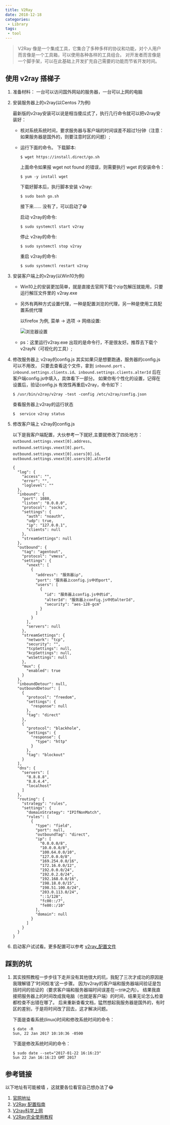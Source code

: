 ```yaml
---
title: V2Ray
date: 2018-12-18
categories: 
 - Library
tags: 
 - tool
---
```


> V2Ray 像是一个集成工具，它集合了多种多样的协议和功能，对个人用户而言像是一个工具箱，可以使用各种各样的工具组合。
对开发者而言像是一个脚手架，可以在此基础上开发扩充自己需要的功能而节省开发时间。

## 使用 v2ray 搭梯子
1. 准备材料： 一台可以访问国外网站的服务器，一台可以上网的电脑

2. 安装服务器上的v2ray(以Centos 7为例)

    最新版的v2ray安装可以说是相当傻瓜式了，执行几行命令就可以把v2ray安装好：
    * 核对系统系统时间，要求服务器与客户端的时间误差不超过1分钟（注意：如果服务器是国外的，则要注意时区的问题）;
    
    * 运行下面的命令。
        下载脚本:
        ``` 
        $ wget https://install.direct/go.sh
        ```
        
        上面命令如果报 wget not found 的错误，则需要执行 wget 的安装命令：
        ``` 
        $ yum -y install wget
        ```
        
        下载好脚本后，执行脚本安装 v2ray:
        ``` 
        $ sudo bash go.sh
        ```
        
        接下来…… 没有了，可以启动了😁
        
        启动 v2ray的命令:
        ``` 
        $ sudo systemctl start v2ray
        ```
        
        停止 v2ray的命令:
        ``` 
        $ sudo systemctl stop v2ray
        ```
        
        重启 v2ray的命令:
        ``` 
        $ sudo systemctl restart v2ray
        ```
        
3. 安装客户端上的v2ray(以Win10为例)
    * Win10上的安装更加简单，就是直接去官网下载个zip包解压就能用，只要运行解压文件里的 v2ray.exe
    * 另外有两种方式设置代理，一种是配置浏览的代理，另一种是使用工具配置系统代理
    
        以firefox 为例, 菜单 -> 选项 -> 网络设置:
        
        ![浏览器设置](/img/firefox_setting.png)
        
    * ps：这里运行v2ray.exe 出现的是命令行，不是很友好。推荐去下载个v2rayN（可视化的工具）;

4. 修改服务器上 v2ray的config.js
    其实如果只是想要跑通，服务器的config.js可以不用改，
    只要去查看这个文件，拿到 `inbound.port` 、`inbound.settings.clients.id`、`inbound.settings.clients.alterId` 后在客户端config.js中填入，具体看下一部分。
    如果你有个性化的设置，记得在设置后，验证config.js 有效性再重启v2ray，命令如下：
    ``` 
    $ /usr/bin/v2ray/v2ray -test -config /etc/v2ray/config.json
    ```
    查看服务器上v2ray的运行状态
   ``` 
   $  service v2ray status
   ``` 
   
    
5. 修改客户端上 v2ray的config.js

    以下是我客户端配置，大伙参考一下就好,主要就修改了四处地方：
    `outbound.settings.vnext[0].address`、`outbound.settings.vnext[0].port`、`outbound.settings.vnext[0].users[0].id`、`outbound.settings.vnext[0].users[0].alterId`

    ``` 
    {
      "log": {
        "access": "",
        "error": "",
        "loglevel": ""
      },
      "inbound": {
        "port": 1080,
        "listen": "0.0.0.0",
        "protocol": "socks",
        "settings": {
          "auth": "noauth",
          "udp": true,
          "ip": "127.0.0.1",
          "clients": null
        },
        "streamSettings": null
      },
      "outbound": {
        "tag": "agentout",
        "protocol": "vmess",
        "settings": {
          "vnext": [
            {
              "address": "服务器ip",
              "port": "服务器上config.js中的port",
              "users": [
                {
                  "id": "服务器上config.js中的id",
                  "alterId": "服务器上config.js中的alterId",
                  "security": "aes-128-gcm"
                }
              ]
            }
          ],
          "servers": null
        },
        "streamSettings": {
          "network": "tcp",
          "security": "",
          "tcpSettings": null,
          "kcpSettings": null,
          "wsSettings": null
        },
        "mux": {
          "enabled": true
        }
      },
      "inboundDetour": null,
      "outboundDetour": [
        {
          "protocol": "freedom",
          "settings": {
            "response": null
          },
          "tag": "direct"
        },
        {
          "protocol": "blackhole",
          "settings": {
            "response": {
              "type": "http"
            }
          },
          "tag": "blockout"
        }
      ],
      "dns": {
        "servers": [
          "8.8.8.8",
          "8.8.4.4",
          "localhost"
        ]
      },
      "routing": {
        "strategy": "rules",
        "settings": {
          "domainStrategy": "IPIfNonMatch",
          "rules": [
            {
              "type": "field",
              "port": null,
              "outboundTag": "direct",
              "ip": [
                "0.0.0.0/8",
                "10.0.0.0/8",
                "100.64.0.0/10",
                "127.0.0.0/8",
                "169.254.0.0/16",
                "172.16.0.0/12",
                "192.0.0.0/24",
                "192.0.2.0/24",
                "192.168.0.0/16",
                "198.18.0.0/15",
                "198.51.100.0/24",
                "203.0.113.0/24",
                "::1/128",
                "fc00::/7",
                "fe80::/10"
              ],
              "domain": null
            }
          ]
        }
      }
    }
    ```

6. 启动客户试试看。更多配置可以参考 [v2ray_配置文件](https://www.v2ray.com/chapter_02/)

## 踩到的坑
1.  其实按照教程一步步往下走并没有其他很大的坑，我配了三次才成功的原因是我理解错了‘时间校准’这一步骤。
    因为v2ray的客户端和服务器端间验证是包括时间的验证的（要求客户端和服务器端时间误差在`一分钟`之内）。
    结果我直接把服务器上的时间改成我电脑（也就是客户端）的时间，结果无论怎么检查都检查不出错在哪了。
    后来重新查看文档，猛然想起我服务器是国外的，有时区的差别，于是将时间改了回去，这才解决问题。
    
    下面是查看系统(linux)时间和修改系统时间的命令：
    
    ``` 
    $ date -R
    Sun, 22 Jan 2017 10:10:36 -0500
    ```
    
    下面是修改系统时间的命令：
    
    ``` 
    $ sudo date --set="2017-01-22 16:16:23"
    Sun 22 Jan 16:16:23 GMT 2017
    ```

## 参考链接
以下地址有可能被墙 ，这就要各位看官自己想办法了😂
1. [官网地址](https://www.v2ray.com/)
2. [V2Ray 配置指南](https://toutyrater.github.io/)
3. [V2ray科学上网](http://www.gonewto.com/?post/gweuy4)
4. [V2Ray完全使用教程](https://yuan.ga/v2ray-complete-tutorial/)